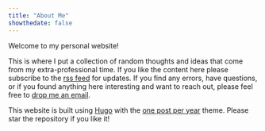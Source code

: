 ```yaml
---
title: "About Me"
showthedate: false
---
```


Welcome to my personal website!


This is where I put a collection of random thoughts and ideas that come from my extra-professional time.
If you like the content here please subscribe to the [rss feed](/index.xml) for updates.
If you find any errors, have questions, or if you found anything here interesting and want to reach out, please feel free to <a href="mailto:john@jarv.org">drop me an email</a>.

This website is built using [Hugo](https://gohugo.io/) with the [one post per year](https://github.com/jarv/one-post-per-year) theme. Please star the repository if you like it!
